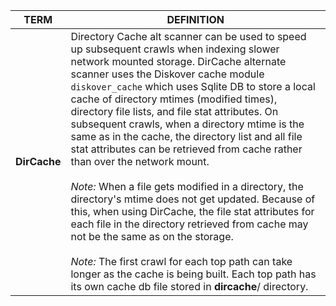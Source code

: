 


| TERM | DEFINITION |
| --- | --- |
| **DirCache** | Directory Cache alt scanner can be used to speed up subsequent crawls when indexing slower network mounted storage. DirCache alternate scanner uses the Diskover cache module `diskover_cache` which uses Sqlite DB to store a local cache of directory mtimes (modified times), directory file lists, and file stat attributes. On subsequent crawls, when a directory mtime is the same as in the cache, the directory list and all file stat attributes can be retrieved from cache rather than over the network mount.<br><br>_Note:_ When a file gets modified in a directory, the directory's mtime does not get updated. Because of this, when using DirCache, the file stat attributes for each file in the directory retrieved from cache may not be the same as on the storage.<br><br>_Note:_ The first crawl for each top path can take longer as the cache is being built. Each top path has its own cache db file stored in __dircache__/ directory.|
